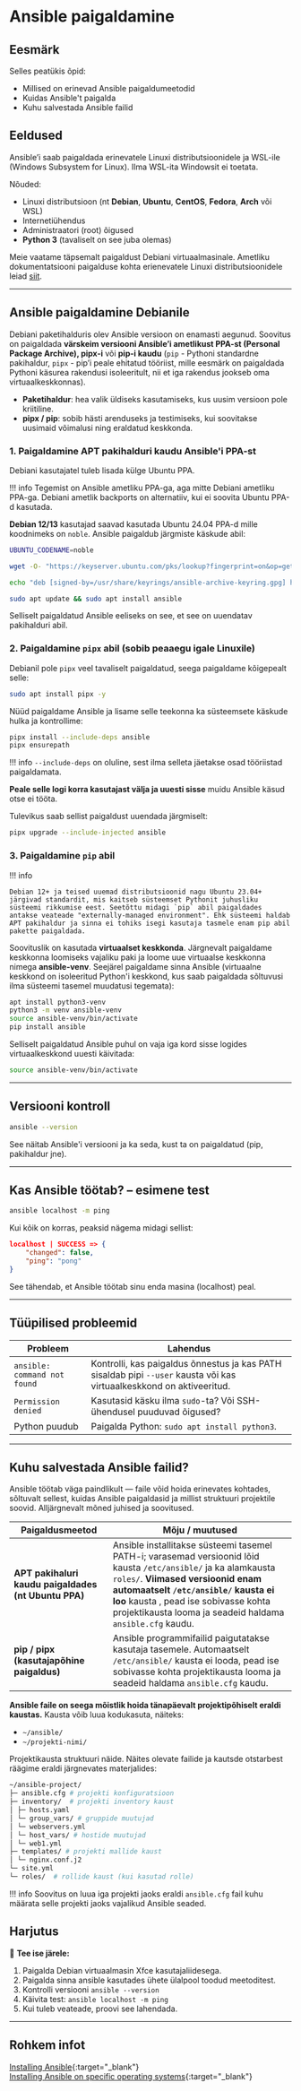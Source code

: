 # Ansible paigaldamine

## Eesmärk

Selles peatükis õpid:

- Millised on erinevad Ansible paigaldumeetodid
- Kuidas Ansible't paigalda
- Kuhu salvestada Ansible failid

## Eeldused

Ansible’i saab paigaldada erinevatele Linuxi distributsioonidele ja WSL-ile (Windows Subsystem for Linux). Ilma WSL-ita Windowsit ei toetata.

Nõuded: 

- Linuxi distributsioon (nt **Debian**, **Ubuntu**, **CentOS**, **Fedora**, **Arch** või WSL)
- Internetiühendus
- Administraatori (root) õigused
- **Python 3** (tavaliselt on see juba olemas)

Meie vaatame täpsemalt paigaldust Debiani virtuaalmasinale.
Ametliku dokumentatsiooni paigalduse kohta erienevatele Linuxi distributsioonidele leiad [siit](https://docs.ansible.com/ansible/latest/installation_guide/installation_distros.html).

---

## Ansible paigaldamine Debianile

Debiani paketihalduris olev Ansible versioon on enamasti aegunud. Soovitus on paigaldada **värskeim versiooni Ansible’i ametlikust PPA-st (Personal Package Archive), pipx-i** või **pip-i kaudu** (`pip` - Pythoni standardne pakihaldur, `pipx` - pip’i peale ehitatud tööriist, mille eesmärk on paigaldada Pythoni käsurea rakendusi isoleeritult, nii et iga rakendus jookseb oma virtuaalkeskkonnas).

- **Paketihaldur**: hea valik üldiseks kasutamiseks, kus uusim versioon pole kriitiline.
- **pipx / pip**: sobib hästi arenduseks ja testimiseks, kui soovitakse uusimaid võimalusi ning eraldatud keskkonda.

### 1. Paigaldamine APT pakihalduri kaudu Ansible'i PPA-st

Debiani kasutajatel tuleb lisada külge Ubuntu PPA.

!!! info
    Tegemist on Ansible ametliku PPA-ga, aga mitte Debiani ametliku PPA-ga. Debiani ametlik backports on alternatiiv, kui ei soovita Ubuntu PPA-d kasutada.


**Debian 12/13** kasutajad saavad kasutada Ubuntu 24.04 PPA-d mille koodnimeks on `noble`. Ansible paigaldub järgmiste käskude abil:

```bash
UBUNTU_CODENAME=noble

wget -O- "https://keyserver.ubuntu.com/pks/lookup?fingerprint=on&op=get&search=0x6125E2A8C77F2818FB7BD15B93C4A3FD7BB9C367" | sudo gpg --dearmour -o /usr/share/keyrings/ansible-archive-keyring.gpg

echo "deb [signed-by=/usr/share/keyrings/ansible-archive-keyring.gpg] http://ppa.launchpad.net/ansible/ansible/ubuntu $UBUNTU_CODENAME main" | sudo tee /etc/apt/sources.list.d/ansible.list

sudo apt update && sudo apt install ansible
```
Selliselt paigaldatud Ansible eeliseks on see, et see on uuendatav pakihalduri abil.

### 2. Paigaldamine `pipx` abil (sobib peaaegu igale Linuxile)

Debianil pole `pipx` veel tavaliselt paigaldatud, seega paigaldame kõigepealt selle:
```bash
sudo apt install pipx -y
```

Nüüd paigaldame Ansible ja lisame selle teekonna ka süsteemsete käskude hulka ja kontrollime:
```bash
pipx install --include-deps ansible
pipx ensurepath

```
!!! info
    `--include-deps` on oluline, sest ilma selleta jäetakse osad tööriistad paigaldamata.

**Peale selle logi korra kasutajast välja ja uuesti sisse** muidu Ansible käsud otse ei tööta.

Tulevikus saab sellist paigaldust uuendada järgmiselt:
```bash
pipx upgrade --include-injected ansible
```

### 3. Paigaldamine `pip` abil

!!! info

    Debian 12+ ja teised uuemad distributsioonid nagu Ubuntu 23.04+ järgivad standardit, mis kaitseb süsteemset Pythonit juhusliku süsteemi rikkumise eest. Seetõttu midagi `pip` abil paigaldades antakse veateade "externally-managed environment". Ehk süsteemi haldab APT pakihaldur ja sinna ei tohiks isegi kasutaja tasmele enam pip abil pakette paigaldada.

Soovituslik on kasutada **virtuaalset keskkonda**. Järgnevalt paigaldame keskkonna loomiseks vajaliku paki ja loome uue virtuaalse keskkonna nimega **ansible-venv**. Seejärel paigaldame sinna Ansible (virtuaalne keskkond on isoleeritud Python'i keskkond, kus saab paigaldada sõltuvusi ilma süsteemi tasemel muudatusi tegemata):

```bash
apt install python3-venv
python3 -m venv ansible-venv
source ansible-venv/bin/activate
pip install ansible
```

Selliselt paigaldatud Ansible puhul on vaja iga kord sisse logides virtuaalkeskkond uuesti käivitada:
```bash
source ansible-venv/bin/activate
```
---

## Versiooni kontroll

```bash
ansible --version
```

See näitab Ansible'i versiooni ja ka seda, kust ta on paigaldatud (pip, pakihaldur jne).

---


## Kas Ansible töötab? – esimene test

```bash
ansible localhost -m ping
```

Kui kõik on korras, peaksid nägema midagi sellist:
```json
localhost | SUCCESS => {
    "changed": false,
    "ping": "pong"
}
```

See tähendab, et Ansible töötab sinu enda masina (localhost) peal.

---

## Tüüpilised probleemid

| Probleem                   | Lahendus                                                                 |
|----------------------------|--------------------------------------------------------------------------|
| `ansible: command not found` | Kontrolli, kas paigaldus õnnestus ja kas PATH sisaldab pipi `--user` kausta või kas virtuaalkeskkond on aktiveeritud. |
| `Permission denied`         | Kasutasid käsku ilma `sudo`-ta? Või SSH-ühendusel puuduvad õigused?         |
| Python puudub               | Paigalda Python: `sudo apt install python3`.                                 |

---

## Kuhu salvestada Ansible failid?

Ansible töötab väga paindlikult — faile võid hoida erinevates kohtades, sõltuvalt sellest, kuidas Ansible paigaldasid ja millist struktuuri projektile soovid. Alljärgnevalt mõned juhised ja soovitused.

| Paigaldusmeetod | Mõju / muutused |
|------------------|----------------------|
| **APT pakihaluri kaudu paigaldades (nt Ubuntu PPA)** | Ansible installitakse süsteemi tasemel PATH-i; varasemad versioonid lõid kausta `/etc/ansible/` ja ka alamkausta `roles/`. **Viimased versioonid enam automaatselt `/etc/ansible/` kausta ei loo** kausta , pead ise sobivasse kohta projektikausta looma ja seadeid haldama `ansible.cfg` kaudu. |  
| **pip / pipx (kasutajapõhine paigaldus)** | Ansible programmifailid paigutatakse kasutaja tasemele. Automaatselt `/etc/ansible/` kausta ei looda, pead ise sobivasse kohta projektikausta looma ja seadeid haldama `ansible.cfg` kaudu. |

**Ansible faile on seega mõistlik hoida tänapäevalt projektipõhiselt eraldi kaustas.** Kausta võib luua kodukasuta, näiteks:

- `~/ansible/`
- `~/projekti-nimi/`

Projektikausta struktuuri näide. Näites olevate failide ja kautsde otstarbest räägime eraldi järgnevates materjalides:

```bash
~/ansible-project/
├─ ansible.cfg # projekti konfiguratsioon
├─ inventory/  # projekti inventory kaust
│ ├─ hosts.yaml
│ └─ group_vars/ # gruppide muutujad
│ └─ webservers.yml
│ └─ host_vars/ # hostide muutujad
│ └─ web1.yml
├─ templates/ # projekti mallide kaust
│ └─ nginx.conf.j2
└─ site.yml
└─ roles/  # rollide kaust (kui kasutad rolle)
```

!!! info
    Soovitus on luua iga projekti jaoks eraldi `ansible.cfg` fail kuhu määrata selle projekti jaoks vajalikud Ansible seaded.

## Harjutus

📌 **Tee ise järele:**

1. Paigalda Debian virtuaalmasin Xfce kasutajaliidesega.
2. Paigalda sinna ansible kasutades ühete ülalpool toodud meetoditest.
2. Kontrolli versiooni `ansible --version`
3. Käivita test: `ansible localhost -m ping`
4. Kui tuleb veateade, proovi see lahendada.

---

## Rohkem infot

[Installing Ansible](https://docs.ansible.com/ansible/latest/installation_guide/intro_installation.html){:target="_blank"}  
[Installing Ansible on specific operating systems](https://docs.ansible.com/ansible/latest/installation_guide/installation_distros.html){:target="_blank"}